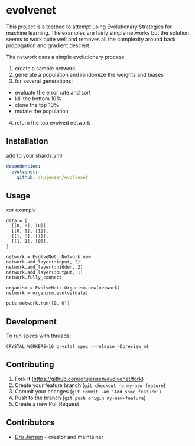 # evolvenet

This project is a testbed to attempt using Evolutionary Strategies for machine learning.  The examples are fairly simple networks but the solution seems to work quite well and removes all the complexity around back propogation and gradient descent.

The network uses a simple evolutionary process:
1. create a sample network
2. generate a population and randomize the weights and biases
3. for several generations:
  - evaluate the error rate and sort
  - kill the bottom 10%
  - clone the top 10%
  - mutate the population
4. return the top evolved network

## Installation

add to your shards.yml
```yaml
dependencies:
  evolvenet:
    github: drujensen/evolvenet
```

## Usage

xor example
```
data = [
  [[0, 0], [0]],
  [[0, 1], [1]],
  [[1, 0], [1]],
  [[1, 1], [0]],
]

network = EvolveNet::Network.new
network.add_layer(:input, 2)
network.add_layer(:hidden, 2)
network.add_layer(:output, 1)
network.fully_connect

organism = EvolveNet::Organism.new(network)
network = organism.evolve(data)

puts network.run([0, 0])
```

## Development

To run specs with threads:
```
CRYSTAL_WORKERS=16 crystal spec --release -Dpreview_mt
```

## Contributing

1. Fork it (<https://github.com/drujensen/evolvenet/fork>)
2. Create your feature branch (`git checkout -b my-new-feature`)
3. Commit your changes (`git commit -am 'Add some feature'`)
4. Push to the branch (`git push origin my-new-feature`)
5. Create a new Pull Request

## Contributors

- [Dru Jensen](https://github.com/drujensen) - creator and maintainer
